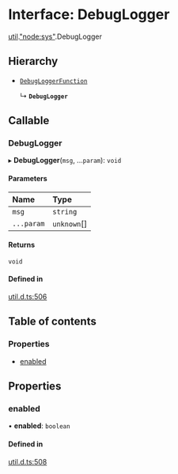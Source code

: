 # Interface: DebugLogger

[util](../modules/util.md).["node:sys"](../modules/util._node_sys_.md).DebugLogger

## Hierarchy

- [`DebugLoggerFunction`](../modules/util._util_.md#debugloggerfunction)

  ↳ **`DebugLogger`**

## Callable

### DebugLogger

▸ **DebugLogger**(`msg`, ...`param`): `void`

#### Parameters

| Name | Type |
| :------ | :------ |
| `msg` | `string` |
| `...param` | `unknown`[] |

#### Returns

`void`

#### Defined in

[util.d.ts:506](https://github.com/goodcodedev/bun-types/blob/8bd1b3a/util.d.ts#L506)

## Table of contents

### Properties

- [enabled](util._node_sys_.DebugLogger.md#enabled)

## Properties

### enabled

• **enabled**: `boolean`

#### Defined in

[util.d.ts:508](https://github.com/goodcodedev/bun-types/blob/8bd1b3a/util.d.ts#L508)
